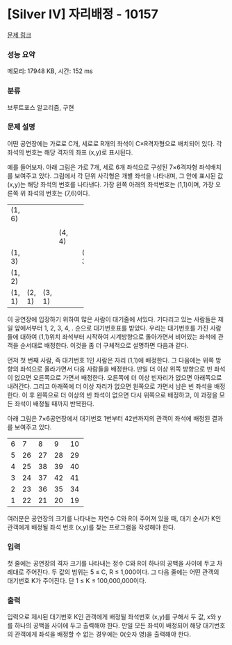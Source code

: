 # [Silver IV] 자리배정 - 10157 

[문제 링크](https://www.acmicpc.net/problem/10157) 

### 성능 요약

메모리: 17948 KB, 시간: 152 ms

### 분류

브루트포스 알고리즘, 구현

### 문제 설명

<p>어떤 공연장에는 가로로 C개, 세로로 R개의 좌석이 C×R격자형으로 배치되어 있다. 각 좌석의 번호는 해당 격자의 좌표 (x,y)로 표시된다. </p>

<p>예를 들어보자. 아래 그림은 가로 7개, 세로 6개 좌석으로 구성된 7×6격자형 좌석배치를 보여주고 있다. 그림에서 각 단위 사각형은 개별 좌석을 나타내며, 그 안에 표시된 값 (x,y)는 해당 좌석의 번호를 나타낸다. 가장 왼쪽 아래의 좌석번호는 (1,1)이며, 가장 오른쪽 위 좌석의 번호는 (7,6)이다. </p>

<table class="table table-bordered td-center" style="width:35%">
	<tbody>
		<tr>
			<td style="width:5%;">(1, 6)</td>
			<td style="width:5%;"> </td>
			<td style="width:5%;"> </td>
			<td style="width:5%;"> </td>
			<td style="width:5%;"> </td>
			<td style="width:5%;"> </td>
			<td style="width:5%;">(7, 6)</td>
		</tr>
		<tr>
			<td> </td>
			<td> </td>
			<td> </td>
			<td> </td>
			<td> </td>
			<td> </td>
			<td> </td>
		</tr>
		<tr>
			<td> </td>
			<td> </td>
			<td> </td>
			<td>(4, 4)</td>
			<td> </td>
			<td> </td>
			<td>(7, 4)</td>
		</tr>
		<tr>
			<td>(1, 3)</td>
			<td> </td>
			<td> </td>
			<td> </td>
			<td> </td>
			<td>(6, 3)</td>
			<td> </td>
		</tr>
		<tr>
			<td>(1, 2)</td>
			<td> </td>
			<td> </td>
			<td> </td>
			<td> </td>
			<td> </td>
			<td> </td>
		</tr>
		<tr>
			<td>(1, 1)</td>
			<td>(2, 1)</td>
			<td>(3, 1)</td>
			<td> </td>
			<td> </td>
			<td> </td>
			<td>(7, 1)</td>
		</tr>
	</tbody>
</table>

<p>이 공연장에 입장하기 위하여 많은 사람이 대기줄에 서있다. 기다리고 있는 사람들은 제일 앞에서부터 1, 2, 3, 4, . 순으로 대기번호표를 받았다. 우리는 대기번호를 가진 사람들에 대하여 (1,1)위치 좌석부터 시작하여 시계방향으로 돌아가면서 비어있는 좌석에 관객을 순서대로 배정한다. 이것을 좀 더 구체적으로 설명하면 다음과 같다.</p>

<p>먼저 첫 번째 사람, 즉 대기번호 1인 사람은 자리 (1,1)에 배정한다. 그 다음에는 위쪽 방향의 좌석으로 올라가면서 다음 사람들을 배정한다. 만일 더 이상 위쪽 방향으로 빈 좌석이 없으면 오른쪽으로 가면서 배정한다. 오른쪽에 더 이상 빈자리가 없으면 아래쪽으로 내려간다. 그리고 아래쪽에 더 이상 자리가 없으면 왼쪽으로 가면서 남은 빈 좌석을 배정한다. 이 후 왼쪽으로 더 이상의 빈 좌석이 없으면 다시 위쪽으로 배정하고, 이 과정을 모든 좌석이 배정될 때까지 반복한다. </p>

<p>아래 그림은 7×6공연장에서 대기번호 1번부터 42번까지의 관객이 좌석에 배정된 결과를 보여주고 있다.</p>

<table class="table table-bordered td-center" style="width:35%">
	<tbody>
		<tr>
			<td style="width:5%;">6</td>
			<td style="width:5%;">7</td>
			<td style="width:5%;">8</td>
			<td style="width:5%;">9</td>
			<td style="width:5%;">10</td>
			<td style="width:5%;">11</td>
			<td style="width:5%;">12</td>
		</tr>
		<tr>
			<td>5</td>
			<td>26</td>
			<td>27</td>
			<td>28</td>
			<td>29</td>
			<td>30</td>
			<td>13</td>
		</tr>
		<tr>
			<td>4</td>
			<td>25</td>
			<td>38</td>
			<td>39</td>
			<td>40</td>
			<td>31</td>
			<td>14</td>
		</tr>
		<tr>
			<td>3</td>
			<td>24</td>
			<td>37</td>
			<td>42</td>
			<td>41</td>
			<td>32</td>
			<td>15</td>
		</tr>
		<tr>
			<td>2</td>
			<td>23</td>
			<td>36</td>
			<td>35</td>
			<td>34</td>
			<td>33</td>
			<td>16</td>
		</tr>
		<tr>
			<td>1</td>
			<td>22</td>
			<td>21</td>
			<td>20</td>
			<td>19</td>
			<td>18</td>
			<td>17</td>
		</tr>
	</tbody>
</table>

<p>여러분은 공연장의 크기를 나타내는 자연수 C와 R이 주어져 있을 때, 대기 순서가 K인 관객에게 배정될 좌석 번호 (x,y)를 찾는 프로그램을 작성해야 한다. </p>

### 입력 

 <p>첫 줄에는 공연장의 격자 크기를 나타내는 정수 C와 R이 하나의 공백을 사이에 두고 차례대로 주어진다. 두 값의 범위는 5 ≤ C, R ≤ 1,000이다. 그 다음 줄에는 어떤 관객의 대기번호 K가 주어진다. 단 1 ≤ K ≤ 100,000,000이다.</p>

### 출력 

 <p>입력으로 제시된 대기번호 K인 관객에게 배정될 좌석번호 (x,y)를 구해서 두 값, x와 y를 하나의 공백을 사이에 두고 출력해야 한다. 만일 모든 좌석이 배정되어 해당 대기번호의 관객에게 좌석을 배정할 수 없는 경우에는 0(숫자 영)을 출력해야 한다. </p>

